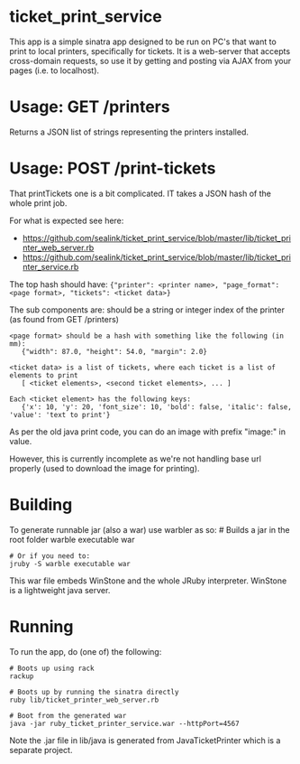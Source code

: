 ticket_print_service
====================
This app is a simple sinatra app designed to be run on PC's that want to
print to local printers, specifically for tickets.  It is a web-server that accepts cross-domain requests, so use it by
getting and posting via AJAX from your pages (i.e. to localhost).

Usage: GET /printers
====================
Returns a JSON list of strings representing the printers installed.

Usage: POST /print-tickets
==========================
That printTickets one is a bit complicated.  IT takes a JSON hash of the whole print job.

For what is expected see here: 

 * https://github.com/sealink/ticket_print_service/blob/master/lib/ticket_printer_web_server.rb
 * https://github.com/sealink/ticket_print_service/blob/master/lib/ticket_printer_service.rb

The top hash should have:
    ```
    {"printer": <printer name>, "page_format": <page format>, "tickets": <ticket data>}
    ```

The sub components are:
    <printer name> should be a string or integer index of the printer (as found from GET /printers)
    
    <page format> should be a hash with something like the following (in mm):
       {"width": 87.0, "height": 54.0, "margin": 2.0}
       
    <ticket data> is a list of tickets, where each ticket is a list of elements to print
       [ <ticket elements>, <second ticket elements>, ... ]
    
    Each <ticket element> has the following keys:
       {'x': 10, 'y': 20, 'font_size': 10, 'bold': false, 'italic': false, 'value': 'text to print'}

As per the old java print code, you can do an image with prefix "image:" in value.

However, this is currently incomplete as we're not handling base url properly (used to download the image for printing).
    
    
Building
========
To generate runnable jar (also a war) use warbler as so:
    # Builds a jar in the root folder
    warble executable war

    # Or if you need to:
    jruby -S warble executable war

This war file embeds WinStone and the whole JRuby interpreter.
WinStone is a lightweight java server.

Running
=======
To run the app, do (one of) the following:

    # Boots up using rack
    rackup

    # Boots up by running the sinatra directly
    ruby lib/ticket_printer_web_server.rb

    # Boot from the generated war
    java -jar ruby_ticket_printer_service.war --httpPort=4567


Note the .jar file in lib/java is generated from JavaTicketPrinter which
is a separate project. 
